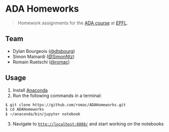 # ADA Homeworks

> Homework assignments for the [ADA course](http://ada.epfl.ch/) at [EPFL](http://epfl.ch).

## Team

- Dylan Bourgeois ([@dtsbourg](https://github.com/dtsbourg))
- Simon Mainardi ([@SimonNtz](https://github.com/SimonNtz))
- Romain Ruetschi ([@romac](https://github.com/romac))

## Usage

1. Install [Anaconda](https://www.continuum.io/downloads)
2. Run the following commands in a terminal:

  ```bash
  $ git clone https://github.com/romac/ADAHomeworks.git
  $ cd ADAHomeworks
  $ ~/anaconda/bin/jupyter notebook
  ```

3. Navigate to [`http://localhost:8888/`](http://localhost:8888/) and start working on the notebooks

